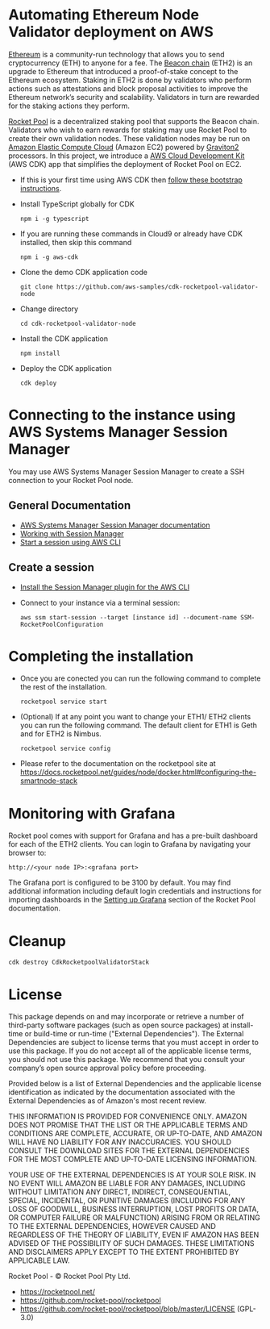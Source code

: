 # Automating Ethereum Node Validator deployment on AWS

[Ethereum](https://ethereum.org/) is a community-run technology that allows you to send cryptocurrency (ETH) to anyone for a fee. The [Beacon chain](https://ethereum.org/en/upgrades/beacon-chain/) (ETH2) is an upgrade to Ethereum that introduced a proof-of-stake concept to the Ethereum ecosystem. Staking in ETH2 is done by validators who perform actions such as attestations and block proposal activities to improve the Ethereum network’s security and scalability. Validators in turn are rewarded for the staking actions they perform. 

[Rocket Pool](https://rocketpool.net/) is a decentralized staking pool that supports the Beacon chain. Validators who wish to earn rewards for staking may use Rocket Pool to create their own validation nodes. These validation nodes may be run on [Amazon Elastic Compute Cloud](https://aws.amazon.com/pm/ec2/) (Amazon EC2) powered by [Graviton2](https://aws.amazon.com/pm/ec2-graviton/) processors. In this project, we introduce a [AWS Cloud Development Kit](https://aws.amazon.com/cdk/) (AWS CDK) app that simplifies the deployment of Rocket Pool on EC2.

- If this is your first time using AWS CDK then [follow these bootstrap instructions](https://docs.aws.amazon.com/cdk/v2/guide/bootstrapping.html).

- Install TypeScript globally for CDK

    `npm i -g typescript`


- If you are running these commands in Cloud9 or already have CDK installed, then skip this command

    `npm i -g aws-cdk`

- Clone the demo CDK application code

    `git clone https://github.com/aws-samples/cdk-rocketpool-validator-node`

- Change directory

    `cd cdk-rocketpool-validator-node`

- Install the CDK application

    `npm install`

- Deploy the CDK application

    `cdk deploy`

# Connecting to the instance using AWS Systems Manager Session Manager
You may use AWS Systems Manager Session Manager to create a SSH connection to your Rocket Pool node.

## General Documentation
* [AWS Systems Manager Session Manager documentation](https://docs.aws.amazon.com/systems-manager/latest/userguide/session-manager.html)
* [Working with Session Manager](https://docs.aws.amazon.com/systems-manager/latest/userguide/session-manager-working-with.html)
* [Start a session using AWS CLI](https://docs.aws.amazon.com/systems-manager/latest/userguide/session-manager-working-with-sessions-start.html#sessions-start-cli)

## Create a session

* [Install the Session Manager plugin for the AWS CLI](https://docs.aws.amazon.com/systems-manager/latest/userguide/session-manager-working-with-install-plugin.html)
* Connect to your instance via a terminal session: 
    
    `aws ssm start-session --target [instance id] --document-name SSM-RocketPoolConfiguration`

# Completing the installation
- Once you are conected you can run the following command to complete the rest of the installation. 

    `rocketpool service start`

- (Optional) If at any point you want to change your ETH1/ ETH2 clients you can run the following command. The default client for ETH1 is Geth and for ETH2 is Nimbus.

    `rocketpool service config`

- Please refer to the documentation on the rocketpool site at https://docs.rocketpool.net/guides/node/docker.html#configuring-the-smartnode-stack

# Monitoring with Grafana
Rocket pool comes with support for Grafana and has a pre-built dashboard for each of the ETH2 clients. You can login to Grafana by navigating your browser to:

`http://<your node IP>:<grafana port>` 

The Grafana port is configured to be 3100 by default. You may find additional information including default login credentials and instructions for importing dashboards in the [Setting up Grafana](https://docs.rocketpool.net/guides/node/grafana.html#enabling-the-metrics-server) section of the Rocket Pool documentation. 

# Cleanup

`cdk destroy CdkRocketpoolValidatorStack`

# License

This package depends on and may incorporate or retrieve a number of third-party software packages (such as open source packages) at install-time or build-time or run-time ("External Dependencies"). The External Dependencies are subject to license terms that you must accept in order to use this package. If you do not accept all of the applicable license terms, you should not use this package. We recommend that you consult your company’s open source approval policy before proceeding.

Provided below is a list of External Dependencies and the applicable license identification as indicated by the documentation associated with the External Dependencies as of Amazon's most recent review.

THIS INFORMATION IS PROVIDED FOR CONVENIENCE ONLY. AMAZON DOES NOT PROMISE THAT THE LIST OR THE APPLICABLE TERMS AND CONDITIONS ARE COMPLETE, ACCURATE, OR UP-TO-DATE, AND AMAZON WILL HAVE NO LIABILITY FOR ANY INACCURACIES. YOU SHOULD CONSULT THE DOWNLOAD SITES FOR THE EXTERNAL DEPENDENCIES FOR THE MOST COMPLETE AND UP-TO-DATE LICENSING INFORMATION.

YOUR USE OF THE EXTERNAL DEPENDENCIES IS AT YOUR SOLE RISK. IN NO EVENT WILL AMAZON BE LIABLE FOR ANY DAMAGES, INCLUDING WITHOUT LIMITATION ANY DIRECT, INDIRECT, CONSEQUENTIAL, SPECIAL, INCIDENTAL, OR PUNITIVE DAMAGES (INCLUDING FOR ANY LOSS OF GOODWILL, BUSINESS INTERRUPTION, LOST PROFITS OR DATA, OR COMPUTER FAILURE OR MALFUNCTION) ARISING FROM OR RELATING TO THE EXTERNAL DEPENDENCIES, HOWEVER CAUSED AND REGARDLESS OF THE THEORY OF LIABILITY, EVEN IF AMAZON HAS BEEN ADVISED OF THE POSSIBILITY OF SUCH DAMAGES. THESE LIMITATIONS AND DISCLAIMERS APPLY EXCEPT TO THE EXTENT PROHIBITED BY APPLICABLE LAW.

Rocket Pool - © Rocket Pool Pty Ltd.
- https://rocketpool.net/
- https://github.com/rocket-pool/rocketpool
- https://github.com/rocket-pool/rocketpool/blob/master/LICENSE (GPL-3.0)
